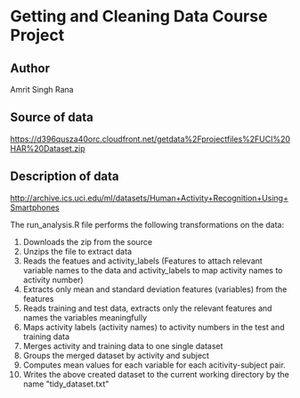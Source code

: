 # Getting and Cleaning Data Course Project

## Author
Amrit Singh Rana

## Source of data
https://d396qusza40orc.cloudfront.net/getdata%2Fprojectfiles%2FUCI%20HAR%20Dataset.zip

## Description of data
http://archive.ics.uci.edu/ml/datasets/Human+Activity+Recognition+Using+Smartphones

The run_analysis.R file performs the following transformations on the 
data:

1. Downloads the zip from the source
2. Unzips the file to extract data
3. Reads the featues and activity_labels (Features to attach relevant 
variable names to the data and activity_labels to map activity names to 
activity number)
4. Extracts only mean and standard deviation features (variables) from 
the features
5. Reads training and test data, extracts only the relevant features and 
names the variables meaningfully
6. Maps activity labels (activity names) to activity numbers in the test 
and training data
7. Merges activity and training data to one single dataset
8. Groups the merged dataset by activity and subject
9. Computes mean values for each variable for each acitivity-subject 
pair.
10. Writes the above created dataset to the current working directory by 
the name "tidy_dataset.txt"
